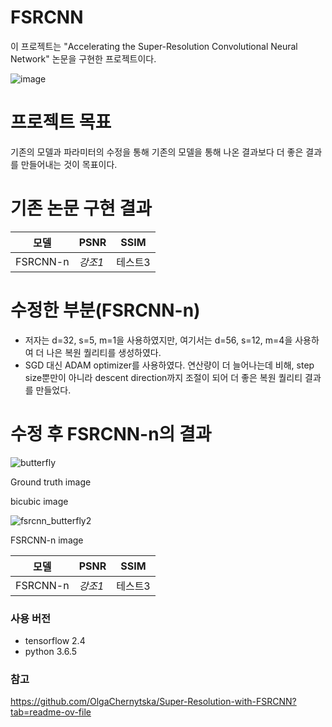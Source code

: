 # FSRCNN
이 프로젝트는  "Accelerating the Super-Resolution Convolutional Neural Network" 논문을 구현한 프로젝트이다.

![image](https://github.com/NamOhSeung/Oh-Seung-Nam/assets/98510923/6b5f1d46-98e6-49d5-a14b-c5f31875b009)

# 프로젝트 목표
기존의 모델과 파라미터의 수정을 통해 기존의 모델을 통해 나온 결과보다 더 좋은 결과를 만들어내는 것이 목표이다.

# 기존 논문 구현 결과

|모델|PSNR|SSIM|
|---|---|---|
|FSRCNN-n|*강조1*|테스트3|

# 수정한 부분(FSRCNN-n)
- 저자는 d=32, s=5, m=1을 사용하였지만, 여기서는 d=56, s=12, m=4을 사용하여 더 나은 복원 퀄리티를 생성하였다.
- SGD 대신 ADAM optimizer를 사용하였다. 연산량이 더 늘어나는데 비해, step size뿐만이 아니라 descent direction까지 조절이 되어 더 좋은 복원 퀄리티 결과를 만들었다.

# 수정 후 FSRCNN-n의 결과
![butterfly](https://github.com/NamOhSeung/Oh-Seung-Nam/assets/98510923/8e7468b8-3860-4ce1-8d83-f2153effd04e)
<figcaption> Ground truth image </figcaption>


bicubic image

![fsrcnn_butterfly2](https://github.com/NamOhSeung/Oh-Seung-Nam/assets/98510923/8e95cc29-f20f-4c09-86ae-0ad9edee40d9)

FSRCNN-n image


|모델|PSNR|SSIM|
|---|---|---|
|FSRCNN-n|*강조1*|테스트3|

### 사용 버전 
- tensorflow 2.4
- python 3.6.5

### 참고
https://github.com/OlgaChernytska/Super-Resolution-with-FSRCNN?tab=readme-ov-file


